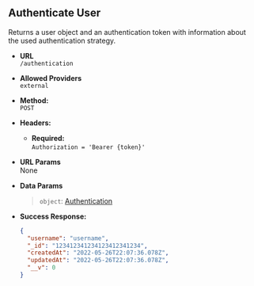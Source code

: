 ## **Authenticate User**

Returns a user object and an authentication token with information about the used authentication strategy.

- **URL**  
  `/authentication`

- **Allowed Providers**  
  `external`

- **Method:**  
  `POST`

- **Headers:**

  - **Required:**  
    `Authorization = 'Bearer {token}'`

- **URL Params**  
  None

- **Data Params**

  > `object`: [Authentication](../../requests/AUTHENTICATION.md)

- **Success Response:**
  ```json
  {
    "username": "username",
    "_id": "123412341234123412341234",
    "createdAt": "2022-05-26T22:07:36.078Z",
    "updatedAt": "2022-05-26T22:07:36.078Z",
    "__v": 0
  }
  ```
